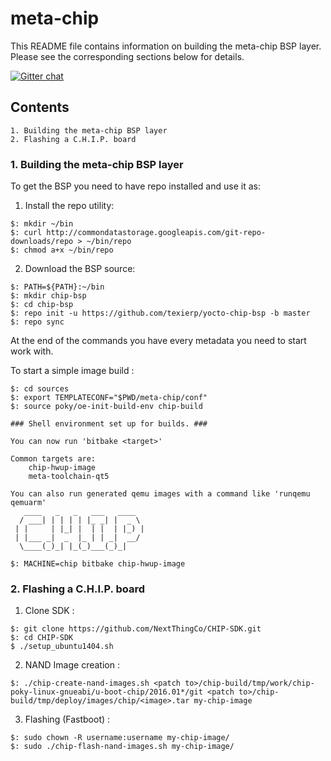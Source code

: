 # meta-chip

This README file contains information on building the meta-chip BSP layer.
Please see the corresponding sections below for details.

[![Gitter chat](https://badges.gitter.im/gitterHQ/gitter.png)](https://gitter.im/meta-chip/Lobby)


## Contents
```
1. Building the meta-chip BSP layer
2. Flashing a C.H.I.P. board
```

### 1. Building the meta-chip BSP layer

To get the BSP you need to have repo installed and use it as:

1. Install the repo utility:
```
$: mkdir ~/bin
$: curl http://commondatastorage.googleapis.com/git-repo-downloads/repo > ~/bin/repo
$: chmod a+x ~/bin/repo
```

2. Download the BSP source:

```
$: PATH=${PATH}:~/bin
$: mkdir chip-bsp
$: cd chip-bsp
$: repo init -u https://github.com/texierp/yocto-chip-bsp -b master
$: repo sync
```

At the end of the commands you have every metadata you need to start work with.

To start a simple image build :

```
$: cd sources
$: export TEMPLATECONF="$PWD/meta-chip/conf"
$: source poky/oe-init-build-env chip-build

### Shell environment set up for builds. ###

You can now run 'bitbake <target>'

Common targets are:
    chip-hwup-image
    meta-toolchain-qt5

You can also run generated qemu images with a command like 'runqemu qemuarm'
   ____   _   _   ___   ____  
  / ___| | | | | |_ _| |  _ \ 
 | |     | |_| |  | |  | |_) |
 | |___ _|  _  |_ | | _|  __/ 
  \____(_)_| |_(_)___(_)_|       
``` 
```  
$: MACHINE=chip bitbake chip-hwup-image
```

### 2. Flashing a C.H.I.P. board

1. Clone SDK :
```
$: git clone https://github.com/NextThingCo/CHIP-SDK.git
$: cd CHIP-SDK
$ ./setup_ubuntu1404.sh
```

2. NAND Image creation :	
```
$: ./chip-create-nand-images.sh <patch to>/chip-build/tmp/work/chip-poky-linux-gnueabi/u-boot-chip/2016.01*/git <patch to>/chip-build/tmp/deploy/images/chip/<image>.tar my-chip-image 
```

3. Flashing (Fastboot) :
```
$: sudo chown -R username:username my-chip-image/ 
$: sudo ./chip-flash-nand-images.sh my-chip-image/ 
```



